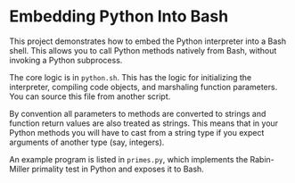 # Embedding Python Into Bash

This project demonstrates how to embed the Python interpreter into a Bash shell.
This allows you to call Python methods natively from Bash, without invoking a
Python subprocess.

The core logic is in `python.sh`. This has the logic for initializing the
interpreter, compiling code objects, and marshaling function parameters. You can
source this file from another script.

By convention all parameters to methods are converted to strings and function
return values are also treated as strings. This means that in your Python
methods you will have to cast from a string type if you expect arguments of
another type (say, integers).

An example program is listed in `primes.py`, which implements the Rabin-Miller
primality test in Python and exposes it to Bash.
